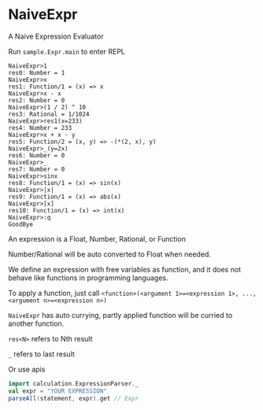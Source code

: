 # NaiveExpr

A Naive Expression Evaluator

Run `sample.Expr.main` to enter REPL

```
NaiveExpr>1
res0: Number = 1
NaiveExpr>x
res1: Function/1 = (x) => x
NaiveExpr>x - x
res2: Number = 0
NaiveExpr>(1 / 2) ^ 10
res3: Rational = 1/1024
NaiveExpr>res1(x=233)
res4: Number = 233
NaiveExpr>x + x - y
res5: Function/2 = (x, y) => -(*(2, x), y)
NaiveExpr>_(y=2x)
res6: Number = 0
NaiveExpr>_
res7: Number = 0
NaiveExpr>sinx
res8: Function/1 = (x) => sin(x)
NaiveExpr>|x|
res9: Function/1 = (x) => abs(x)
NaiveExpr>[x]
res10: Function/1 = (x) => int(x)
NaiveExpr>:q
GoodBye
```

An expression is a Float, Number, Rational, or Function

Number/Rational will be auto converted to Float when needed.

We define an expression with free variables as function, 
and it does not behave like functions in programming languages.

To apply a function, just call 
`<function>(<argument 1>=<expression 1>, ..., <argument n>=<expression n>)`

`NaiveExpr` has auto currying, partly applied function will be curried to another function.

`res<N>` refers to Nth result

`_` refers to last result

Or use apis
```Scala
import calculation.ExpressionParser._
val expr = "YOUR EXPRESSION"
parseAll(statement, expr).get // Expr
```
